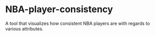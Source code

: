 # NBA-player-consistency
A tool that visualizes how consistent NBA players are with regards to various attributes.
